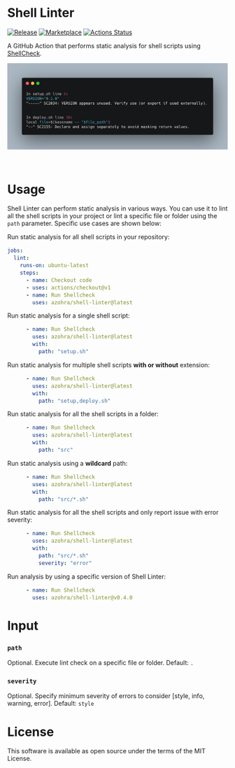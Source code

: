 # Shell Linter

[![Release](https://img.shields.io/github/release/azohra/shell-linter.svg)](https://github.com/azohra/shell-linter/releases)
[![Marketplace](https://img.shields.io/badge/GitHub-Marketplace-red.svg)](https://github.com/marketplace/actions/shell-linter)
[![Actions Status](https://github.com/azohra/shell-linter/workflows/CI-workflow/badge.svg)](https://github.com/azohra/shell-linter/actions?query=branch%3Adevelop)


A GitHub Action that performs static analysis for shell scripts using [ShellCheck](https://github.com/koalaman/shellcheck).

![](docs/images/preview.png)

<br>

# Usage

Shell Linter can perform static analysis in various ways. You can use it to lint all the shell scripts in your project or lint a specific file or folder using the `path` parameter. Specific use cases are shown below:

Run static analysis for all shell scripts in your repository:
```yml
jobs:
  lint:
    runs-on: ubuntu-latest
    steps:
      - name: Checkout code
      - uses: actions/checkout@v1
      - name: Run Shellcheck
        uses: azohra/shell-linter@latest
```

Run static analysis for a single shell script:
```yml
      - name: Run Shellcheck
        uses: azohra/shell-linter@latest
        with:
          path: "setup.sh"
```

Run static analysis for multiple shell scripts **with or without** extension:
```yml
      - name: Run Shellcheck
        uses: azohra/shell-linter@latest
        with:
          path: "setup,deploy.sh"
```

Run static analysis for all the shell scripts in a folder:
```yml
      - name: Run Shellcheck
        uses: azohra/shell-linter@latest
        with:
          path: "src"
```

Run static analysis using a **wildcard** path:
```yml
      - name: Run Shellcheck
        uses: azohra/shell-linter@latest
        with:
          path: "src/*.sh"
```

Run static analysis for all the shell scripts and only report issue with error severity:
```yml
      - name: Run Shellcheck
        uses: azohra/shell-linter@latest
        with:
          path: "src/*.sh"
          severity: "error"
```

Run analysis by using a specific version of Shell Linter:
```yml
      - name: Run Shellcheck
        uses: azohra/shell-linter@v0.4.0
```

# Input

### `path`

Optional. Execute lint check on a specific file or folder. Default: `.`

### `severity`

Optional. Specify minimum severity of errors to consider [style, info, warning, error]. Default: `style`

# License
This software is available as open source under the terms of the MIT License.

